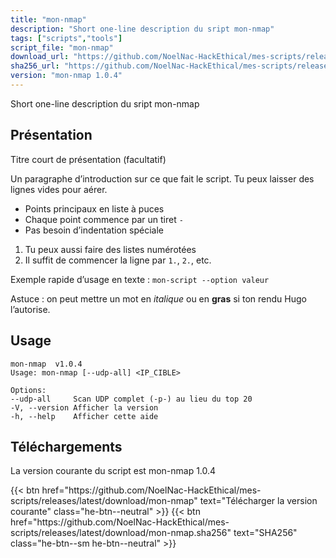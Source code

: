 ```yaml
---
title: "mon-nmap"
description: "Short one-line description du sript mon-nmap"
tags: ["scripts","tools"]
script_file: "mon-nmap"
download_url: "https://github.com/NoelNac-HackEthical/mes-scripts/releases/download/r-2025-10-07-2242/mon-nmap"
sha256_url: "https://github.com/NoelNac-HackEthical/mes-scripts/releases/download/r-2025-10-07-2242/mon-nmap.sha256"
version: "mon-nmap 1.0.4"
---
```


Short one-line description du sript mon-nmap

## Présentation

Titre court de présentation (facultatif)

Un paragraphe d’introduction sur ce que fait le script.
Tu peux laisser des lignes vides pour aérer.

- Points principaux en liste à puces
- Chaque point commence par un tiret `-`
- Pas besoin d’indentation spéciale

1. Tu peux aussi faire des listes numérotées
2. Il suffit de commencer la ligne par `1.`, `2.`, etc.

Exemple rapide d’usage en texte :
`mon-script --option valeur`

Astuce : on peut mettre un mot en *italique* ou en **gras** si ton rendu Hugo l’autorise.

## Usage

```
mon-nmap  v1.0.4
Usage: mon-nmap [--udp-all] <IP_CIBLE>

Options:
--udp-all     Scan UDP complet (-p-) au lieu du top 20
-V, --version Afficher la version
-h, --help    Afficher cette aide
```

## Téléchargements

La version courante du script est mon-nmap 1.0.4

<div class="dl-row">
  {{< btn href="https://github.com/NoelNac-HackEthical/mes-scripts/releases/latest/download/mon-nmap" text="Télécharger la version courante" class="he-btn--neutral" >}}
  {{< btn href="https://github.com/NoelNac-HackEthical/mes-scripts/releases/latest/download/mon-nmap.sha256" text="SHA256" class="he-btn--sm he-btn--neutral" >}}
</div>

